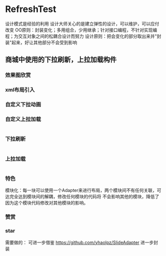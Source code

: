 # RefreshTest


设计模式是经验的利用
设计大师关心的是建立弹性的设计，可以维护，可以应付改变
OO原则：封装变化；多用组合，少用继承；针对接口编程，不针对实现编程；为交互对象之间的松耦合设计而努力
设计原则：把会变化的部分取出来并"封装"起来，好让其他部分不会受到影响

## 商城中使用的下拉刷新，上拉加载构件

### 效果图欣赏

### xml布局引入

### 自定义下拉动画

### 自定义上拉加载
```

```

### 下拉刷新
```

```

### 上拉加载
```
```
### 特色
模块化：每一块可以使用一个Adapter来进行布局，两个模块间不有任何关联，可达完全达到模块间的解耦，修改任何模块的代码将
不会影响其他的模块，降低了因为这个模块代码修改对其他模块的影响。


### 赞赏

### star

需要做的：
可进一步借鉴
https://github.com/yhaolpz/SlideAdapter  进一步封装
